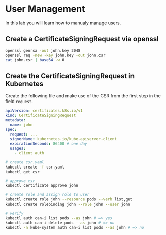 # User Management

In this lab you will learn how to manualy manage users.

## Create a CertificateSigningRequest via openssl

```bash
openssl genrsa -out john.key 2048
openssl req -new -key john.key -out john.csr
cat john.csr | base64 -w 0
```

## Create the CertificateSigningRequest in Kubernetes

Create the following file and make use of the CSR from the first step in the field `request`.

```yaml
apiVersion: certificates.k8s.io/v1
kind: CertificateSigningRequest
metadata:
  name: john
spec:
  request: ...
  signerName: kubernetes.io/kube-apiserver-client
  expirationSeconds: 86400 # one day
  usages:
    - client auth
```

```bash
# create csr.yaml
kubectl create -f csr.yaml
kubectl get csr

# approve csr
kubectl certificate approve john

# create role and assign role to user
kubectl create role john --resource pods --verb list,get
kubectl create rolebinding john --role john --user john

# verify
kubectl auth can-i list pods --as john # => yes
kubectl auth can-i delete pods --as john # => no
kubectl -n kube-system auth can-i list pods --as john # => no
```
